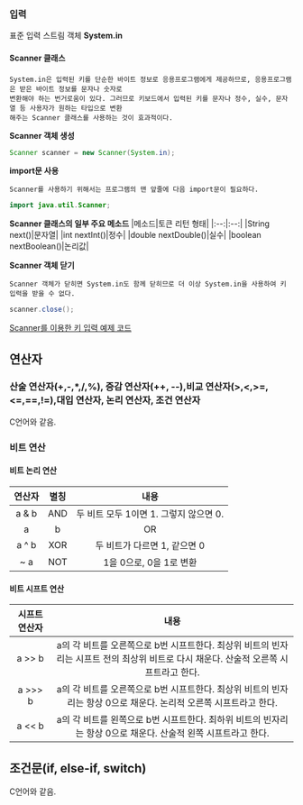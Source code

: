 ### 입력
표준 입력 스트림 객체 **System.in**
#### Scanner 클래스
~~~
System.in은 입력된 키를 단순한 바이트 정보로 응용프로그램에게 제공하므로, 응용프로그램은 받은 바이트 정보를 문자나 숫자로
변환해야 하는 번거로움이 있다. 그러므로 키보드에서 입력된 키를 문자나 정수, 실수, 문자열 등 사용자가 원하는 타입으로 변환
해주는 Scanner 클래스를 사용하는 것이 효과적이다.
~~~
**Scanner 객체 생성**
```java
Scanner scanner = new Scanner(System.in);
```
**import문 사용**
~~~
Scanner를 사용하기 위해서는 프로그램의 맨 앞줄에 다음 import문이 필요하다.
~~~
```java
import java.util.Scanner;
```
**Scanner 클래스의 일부 주요 메소드**
|메소드|토큰 리턴 형태|
|:--:|:--:|
|String next()|문자열|
|int nextInt()|정수|
|double nextDouble()|실수|
|boolean nextBoolean()|논리값|

**Scanner 객체 닫기**
~~~
Scanner 객체가 닫히면 System.in도 함께 닫히므로 더 이상 System.in을 사용하여 키 입력을 받을 수 없다.
~~~
```java
scanner.close();
```
[Scanner를 이용한 키 입력 예제 코드](https://github.com/cedric0708/JAVA_Preview/blob/main/Ch2.%EC%9E%90%EB%B0%94%EA%B8%B0%EB%B3%B8%ED%94%84%EB%A1%9C%EA%B7%B8%EB%9E%98%EB%B0%8D/Scanner%EB%A5%BC%20%EC%9D%B4%EC%9A%A9%ED%95%9C%20%ED%82%A4%20%EC%9E%85%EB%A0%A5%20%EC%97%B0%EC%8A%B5.java)

## 연산자
### 산술 연산자(+,-,*,/,%), 증감 연산자(++, --),비교 연산자(>,<,>=,<=,==,!=),대입 연산자, 논리 연산자, 조건 연산자
C언어와 같음.
### 비트 연산
#### 비트 논리 연산
|연산자|별칭|내용|
|:--:|:--:|:--:|
|a & b|AND|두 비트 모두 1이면 1. 그렇지 않으면 0.|
|a | b|OR|두 비트 모두 0이면 0. 그렇지 않으면 1.|
|a ^ b|XOR|두 비트가 다르면 1, 같으면 0|
|~ a|NOT|1을 0으로, 0을 1로 변환|
#### 비트 시프트 연산
|시프트 연산자|내용|
|:--:|:--:|
|a >> b|a의 각 비트를 오른쪽으로 b번 시프트한다. 최상위 비트의 빈자리는 시프트 전의 최상위 비트로 다시 채운다. 산술적 오른쪽 시프트라고 한다.|
|a >>> b|a의 각 비트를 오른쪽으로 b번 시프트한다. 최상위 비트의 빈자리는 항상 0으로 채운다. 논리적 오른쪽 시프트라고 한다.|
|a << b|a의 각 비트를 왼쪽으로 b번 시프트한다. 최하위 비트의 빈자리는 항상 0으로 채운다. 산술적 왼쪽 시프트라고 한다.|
## 조건문(if, else-if, switch)
C언어와 같음.
